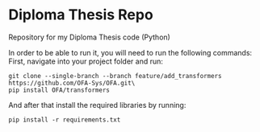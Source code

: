 # Diploma Thesis Repo
Repository for my Diploma Thesis code (Python)


In order to be able to run it, you will need to run the following commands:\
First, navigate into your project folder and run:

```
git clone --single-branch --branch feature/add_transformers https://github.com/OFA-Sys/OFA.git\
pip install OFA/transformers
```

And after that install the required libraries by running:
```
pip install -r requirements.txt
```
